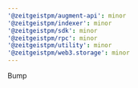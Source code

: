```yaml
---
'@zeitgeistpm/augment-api': minor
'@zeitgeistpm/indexer': minor
'@zeitgeistpm/sdk': minor
'@zeitgeistpm/rpc': minor
'@zeitgeistpm/utility': minor
'@zeitgeistpm/web3.storage': minor
---
```


Bump
